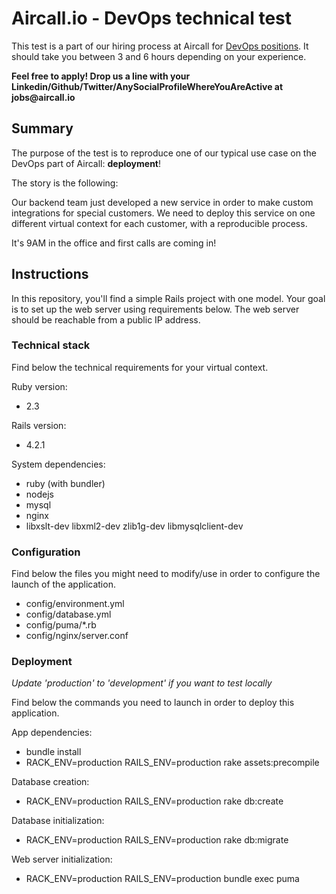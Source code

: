 # Aircall.io - DevOps technical test

This test is a part of our hiring process at Aircall for [DevOps positions](https://aircall.io/jobs#SystemAdministrator). It should take you between 3 and 6 hours depending on your experience.

__Feel free to apply! Drop us a line with your Linkedin/Github/Twitter/AnySocialProfileWhereYouAreActive at jobs@aircall.io__


## Summary

The purpose of the test is to reproduce one of our typical use case on the DevOps part of Aircall: __deployment__!

The story is the following:

Our backend team just developed a new service in order to make custom integrations for special customers. We need to deploy this service on one different virtual context for each customer, with a reproducible process.

It's 9AM in the office and first calls are coming in!


## Instructions

In this repository, you'll find a simple Rails project with one model. Your goal is to set up the web server using requirements below. The web server should be reachable from a public IP address.

### Technical stack

Find below the technical requirements for your virtual context.

Ruby version:
- 2.3

Rails version:
- 4.2.1

System dependencies:
- ruby (with bundler)
- nodejs
- mysql
- nginx
- libxslt-dev libxml2-dev zlib1g-dev libmysqlclient-dev

### Configuration

Find below the files you might need to modify/use in order to configure the launch of the application.

- config/environment.yml
- config/database.yml
- config/puma/*.rb
- config/nginx/server.conf

### Deployment
_Update 'production' to 'development' if you want to test locally_

Find below the commands you need to launch in order to deploy this application.

App dependencies:
- bundle install
- RACK_ENV=production RAILS_ENV=production rake assets:precompile

Database creation:
- RACK_ENV=production RAILS_ENV=production rake db:create

Database initialization:
- RACK_ENV=production RAILS_ENV=production rake db:migrate

Web server initialization:
- RACK_ENV=production RAILS_ENV=production bundle exec puma
